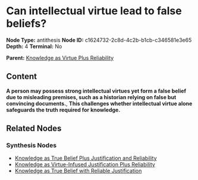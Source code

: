 # Can intellectual virtue lead to false beliefs?

**Node Type:** antithesis
**Node ID:** c1624732-2c8d-4c2b-b1cb-c346581e3e65
**Depth:** 4
**Terminal:** No

**Parent:** [Knowledge as Virtue Plus Reliability](knowledge-as-virtue-plus-reliability-synthesis-07b8a015-b01d-435e-9415-1cd372d9a6e5.md)

## Content

**A person may possess strong intellectual virtues yet form a false belief due to misleading premises, such as a historian relying on false but convincing documents.**, **This challenges whether intellectual virtue alone safeguards the truth required for knowledge.**

## Related Nodes

### Synthesis Nodes

- [Knowledge as True Belief Plus Justification and Reliability](knowledge-as-true-belief-plus-justification-and-reliability-synthesis-b8778ee7-a419-4723-8ee6-4c802043f56b.md)
- [Knowledge as Virtue-Infused Justification Plus Reliability](knowledge-as-virtue-infused-justification-plus-reliability-synthesis-c00ae739-4393-41a6-8539-6201b224aa4a.md)
- [Knowledge as True Belief with Reliable Justification](knowledge-as-true-belief-with-reliable-justification-synthesis-ec8e0cda-08e8-4eac-a060-64fe8575e6b1.md)
